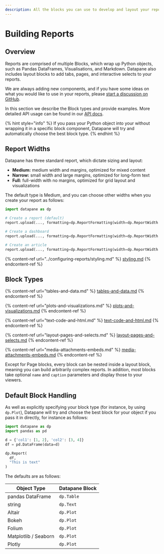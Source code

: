 ```yaml
---
description: All the blocks you can use to develop and layout your reports
---
```


# Building Reports

## Overview

Reports are comprised of multiple Blocks, which wrap up Python objects, such as Pandas DataFrames, Visualisations, and Markdown. Datapane also includes layout blocks to add tabs, pages, and interactive selects to your reports.&#x20;

We are always adding new components, and if you have some ideas on what you would like to use in your reports, please [start a discussion on GitHub](https://github.com/datapane/datapane/discussions).

In this section we describe the Block types and provide examples. More detailed API usage can be found in our [API docs](https://datapane.github.io/datapane/report.html).&#x20;

{% hint style="info" %}
If you pass your Python object into your without wrapping it in a specific block component, Datapane will try and automatically choose the best block type.&#x20;
{% endhint %}

## Report Widths

Datapane has three standard report, which dictate sizing and layout:

* **Medium:** medium width and margins, optimized for mixed content
* **Narrow:** small width and large margins, optimized for long-form text
* **Full:** full-width with no margins, optimized for grid layout and visualizations

The default type is Medium, and you can choose other widths when you create your report as follows:

```python
import datapane as dp

# Create a report (default)
report.upload(..., formatting=dp.ReportFormatting(width=dp.ReportWidth.MEDIUM))

# Create a dashboard
report.upload(..., formatting=dp.ReportFormatting(width=dp.ReportWidth.FULL))

# Create an article
report.upload(..., formatting=dp.ReportFormatting(width=dp.ReportWidth.NARROW))
```

{% content-ref url="../configuring-reports/styling.md" %}
[styling.md](../configuring-reports/styling.md)
{% endcontent-ref %}

## Block Types

{% content-ref url="tables-and-data.md" %}
[tables-and-data.md](tables-and-data.md)
{% endcontent-ref %}

{% content-ref url="plots-and-visualizations.md" %}
[plots-and-visualizations.md](plots-and-visualizations.md)
{% endcontent-ref %}

{% content-ref url="text-code-and-html.md" %}
[text-code-and-html.md](text-code-and-html.md)
{% endcontent-ref %}

{% content-ref url="layout-pages-and-selects.md" %}
[layout-pages-and-selects.md](layout-pages-and-selects.md)
{% endcontent-ref %}

{% content-ref url="media-attachments-embeds.md" %}
[media-attachments-embeds.md](media-attachments-embeds.md)
{% endcontent-ref %}

Except for Page blocks, every block can be nested inside a layout block, meaning you can build arbitrarily complex reports. In addition, most blocks take optional `name` and `caption` parameters and display those to your viewers.&#x20;

## Default Block Handling

As well as explicitly specifying your block type (for instance, by using `dp.Plot`), Datapane will try and choose the best block for your object if you pass it in directly, for instance as follows:

```python
import datapane as dp
import pandas as pd

d = {'col1': [1, 2], 'col2': [3, 4]}
df = pd.DataFrame(data=d)

dp.Report(
  df,
  "This is text"
)
```

&#x20;The defaults are as follows:

| Object Type           | Datapane Block |
| --------------------- | -------------- |
| pandas DataFrame      | `dp.Table`     |
| string                | `dp.Text`      |
| Altair                | `dp.Plot`      |
| Bokeh                 | `dp.Plot`      |
| Folium                | `dp.Plot`      |
| Matplotlib / Seaborn  | `dp.Plot`      |
| Plotly                | `dp.Plot`      |
